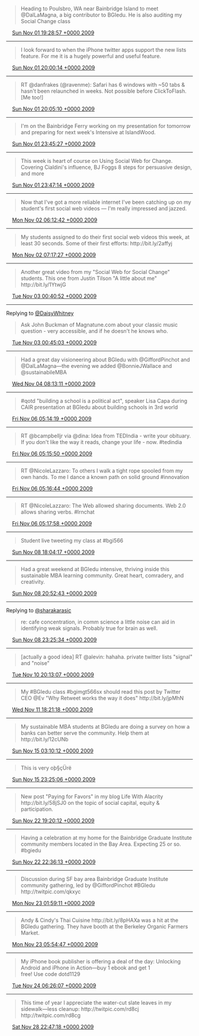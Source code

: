 > Heading to Poulsbro, WA near Bainbridge Island to meet @DalLaMagna, a big contributor to BGIedu\. He is also auditing my Social Change class

<img src="../../media/tweet.ico" width="12" /> [Sun Nov 01 19:28:57 +0000 2009](https://twitter.com/ChristopherA/status/5344027839)

----

> I look forward to when the iPhone twitter apps support the new lists feature\. For me it is a hugely powerful and useful feature\.

<img src="../../media/tweet.ico" width="12" /> [Sun Nov 01 20:00:14 +0000 2009](https://twitter.com/ChristopherA/status/5344674932)

----

> RT @danfrakes \(@ravenme\): Safari has 6 windows with \~50 tabs & hasn't been relaunched in weeks\. Not possible before ClickToFlash\. \[Me too\!\]

<img src="../../media/tweet.ico" width="12" /> [Sun Nov 01 20:05:10 +0000 2009](https://twitter.com/ChristopherA/status/5344786557)

----

> I'm on the Bainbridge Ferry working on my presentation for tomorrow and preparing for next week's Intensive at IslandWood\.

<img src="../../media/tweet.ico" width="12" /> [Sun Nov 01 23:45:27 +0000 2009](https://twitter.com/ChristopherA/status/5349440650)

----

> This week is heart of course on Using Social Web for Change\. Covering Cialdini's influence, BJ Foggs 8 steps for persuasive design, and more

<img src="../../media/tweet.ico" width="12" /> [Sun Nov 01 23:47:14 +0000 2009](https://twitter.com/ChristopherA/status/5349477146)

----

> Now that I've got a more reliable internet I've been catching up on my student's first social web videos — I'm really impressed and jazzed\.

<img src="../../media/tweet.ico" width="12" /> [Mon Nov 02 06:12:42 +0000 2009](https://twitter.com/ChristopherA/status/5357405380)

----

> My students assigned to do their first social web videos this week, at least 30 seconds\. Some of their first efforts: http://bit\.ly/2affyj

<img src="../../media/tweet.ico" width="12" /> [Mon Nov 02 07:17:27 +0000 2009](https://twitter.com/ChristopherA/status/5358219671)

----

> Another great video from my "Social Web for Social Change" students\. This one from Justin Tilson "A little about me" http://bit\.ly/1YtwjG

<img src="../../media/tweet.ico" width="12" /> [Tue Nov 03 00:40:52 +0000 2009](https://twitter.com/ChristopherA/status/5378024271)

----

Replying to [@DaisyWhitney](https://twitter.com/DaisyWhitney/status/5377382095)

> Ask John Buckman of Magnatune\.com about your classic music question \- very accessible, and if he doesn't he knows who\.

<img src="../../media/tweet.ico" width="12" /> [Tue Nov 03 00:45:03 +0000 2009](https://twitter.com/ChristopherA/status/5378123051)

----

> Had a great day visioneering about BGIedu with @GiffordPinchot and @DalLaMagna—the evening we added @BonnieJWallace and @sustainabileMBA

<img src="../../media/tweet.ico" width="12" /> [Wed Nov 04 08:13:11 +0000 2009](https://twitter.com/ChristopherA/status/5415542918)

----

> \#qotd "building a school is a political act", speaker Lisa Capa during CAIR presentation at BGIedu about building schools in 3rd world

<img src="../../media/tweet.ico" width="12" /> [Fri Nov 06 05:14:19 +0000 2009](https://twitter.com/ChristopherA/status/5471392948)

----

> RT @bcampbelljr via @dina: Idea from TEDIndia \- write your obituary\.  If you don't like the way it reads, change your life \- now\.  \#tedindia

<img src="../../media/tweet.ico" width="12" /> [Fri Nov 06 05:15:50 +0000 2009](https://twitter.com/ChristopherA/status/5471419270)

----

> RT @NicoleLazzaro: To others I walk a tight rope spooled from my own hands\. To me I dance a known path on solid ground \#innovation

<img src="../../media/tweet.ico" width="12" /> [Fri Nov 06 05:16:44 +0000 2009](https://twitter.com/ChristopherA/status/5471434250)

----

> RT @NicoleLazzaro: The Web allowed sharing documents\. Web 2\.0 allows sharing verbs\. \#lrnchat

<img src="../../media/tweet.ico" width="12" /> [Fri Nov 06 05:17:58 +0000 2009](https://twitter.com/ChristopherA/status/5471454311)

----

> Student live tweeting my class at \#bgi566

<img src="../../media/tweet.ico" width="12" /> [Sun Nov 08 18:04:17 +0000 2009](https://twitter.com/ChristopherA/status/5536817384)

----

> Had a great weekend at BGIedu intensive, thriving inside this sustainable MBA learning community\. Great heart, comradery, and creativity\.

<img src="../../media/tweet.ico" width="12" /> [Sun Nov 08 20:52:43 +0000 2009](https://twitter.com/ChristopherA/status/5540501443)

----

Replying to [@sharakarasic](https://twitter.com/sharakarasic/status/5541986836)

> re: cafe concentration, in comm science a little noise can aid in identifying weak signals\. Probably true for brain as well\.

<img src="../../media/tweet.ico" width="12" /> [Sun Nov 08 23:25:34 +0000 2009](https://twitter.com/ChristopherA/status/5543937794)

----

> \[actually a good idea\] RT @alevin: hahaha\.  private twitter lists "signal" and "noise"

<img src="../../media/tweet.ico" width="12" /> [Tue Nov 10 20:13:07 +0000 2009](https://twitter.com/ChristopherA/status/5598006777)

----

> My \#BGIedu class \#bgimgt566sx should read this post by Twitter CEO @Ev "Why Retweet works the way it does" http://bit\.ly/jpMhN

<img src="../../media/tweet.ico" width="12" /> [Wed Nov 11 18:21:18 +0000 2009](https://twitter.com/ChristopherA/status/5625514953)

----

> My sustainable MBA students at BGIedu are doing a survey on how a banks can better serve the community\. Help them at http://bit\.ly/12cUNb

<img src="../../media/tweet.ico" width="12" /> [Sun Nov 15 03:10:12 +0000 2009](https://twitter.com/ChristopherA/status/5726425714)

----

> This is very oþ§çÜrë

<img src="../../media/tweet.ico" width="12" /> [Sun Nov 15 23:25:06 +0000 2009](https://twitter.com/ChristopherA/status/5749168268)

----

> New post "Paying for Favors" in my blog Life With Alacrity http://bit\.ly/58jSJ0 on the topic of social capital, equity & participation\.

<img src="../../media/tweet.ico" width="12" /> [Sun Nov 22 19:20:12 +0000 2009](https://twitter.com/ChristopherA/status/5952905889)

----

> Having a celebration at my home for the Bainbridge Graduate Institute community members located in the Bay Area\. Expecting 25 or so\. \#bgiedu

<img src="../../media/tweet.ico" width="12" /> [Sun Nov 22 22:36:13 +0000 2009](https://twitter.com/ChristopherA/status/5957823509)

----

> Discussion during SF bay area Bainbridge Graduate Institute community gathering, led by @GiffordPinchot \#BGIedu  http://twitpic\.com/qkxyc

<img src="../../media/tweet.ico" width="12" /> [Mon Nov 23 01:59:11 +0000 2009](https://twitter.com/ChristopherA/status/5962995094)

----

> Andy & Cindy's Thai Cuisine http://bit\.ly/8pHAXa was a hit at the BGIedu gathering\. They have booth at the Berkeley Organic Farmers Market\.

<img src="../../media/tweet.ico" width="12" /> [Mon Nov 23 05:54:47 +0000 2009](https://twitter.com/ChristopherA/status/5969238012)

----

> My iPhone book publisher is offering a deal of the day: Unlocking Android and iPhone in Action—buy 1 ebook and get 1  
> free\! Use code dotd1129

<img src="../../media/tweet.ico" width="12" /> [Tue Nov 24 06:26:07 +0000 2009](https://twitter.com/ChristopherA/status/6001184787)

----

> This time of year I appreciate the water\-cut slate leaves in my sidewalk—less cleanup: http://twitpic\.com/rd8cj http://twitpic\.com/rd8cg

<img src="../../media/tweet.ico" width="12" /> [Sat Nov 28 22:47:18 +0000 2009](https://twitter.com/ChristopherA/status/6153136076)